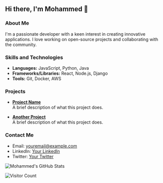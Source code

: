 ## Hi there, I'm Mohammed 👋

### About Me
I'm a passionate developer with a keen interest in creating innovative applications. I love working on open-source projects and collaborating with the community.

### Skills and Technologies
- **Languages:** JavaScript, Python, Java
- **Frameworks/Libraries:** React, Node.js, Django
- **Tools:** Git, Docker, AWS

### Projects
- [**Project Name**](https://github.com/your-username/project-name)  
  A brief description of what this project does.

- [**Another Project**](https://github.com/your-username/another-project)  
  A brief description of what this project does.

### Contact Me
- Email: youremail@example.com
- LinkedIn: [Your LinkedIn](https://www.linkedin.com/in/your-profile)
- Twitter: [Your Twitter](https://twitter.com/yourprofile)

![Mohammed's GitHub Stats](https://github-readme-stats.vercel.app/api?username=your-username&show_icons=true&theme=radical)

![Visitor Count](https://visitor-badge.glitch.me/badge?page_id=your-username.your-username)